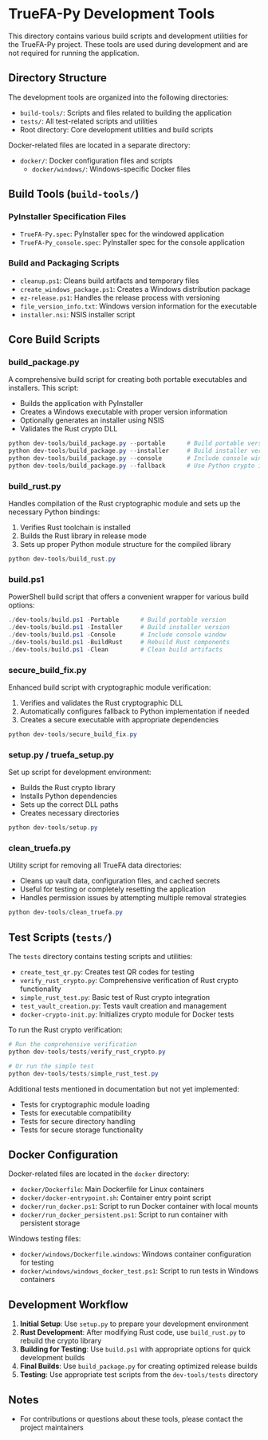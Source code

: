 # TrueFA-Py Development Tools

This directory contains various build scripts and development utilities for the TrueFA-Py project. These tools are used during development and are not required for running the application.

## Directory Structure

The development tools are organized into the following directories:

- `build-tools/`: Scripts and files related to building the application
- `tests/`: All test-related scripts and utilities
- Root directory: Core development utilities and build scripts

Docker-related files are located in a separate directory:

- `docker/`: Docker configuration files and scripts
  - `docker/windows/`: Windows-specific Docker files

## Build Tools (`build-tools/`)

### PyInstaller Specification Files
- `TrueFA-Py.spec`: PyInstaller spec for the windowed application
- `TrueFA-Py_console.spec`: PyInstaller spec for the console application

### Build and Packaging Scripts
- `cleanup.ps1`: Cleans build artifacts and temporary files
- `create_windows_package.ps1`: Creates a Windows distribution package
- `ez-release.ps1`: Handles the release process with versioning
- `file_version_info.txt`: Windows version information for the executable
- `installer.nsi`: NSIS installer script

## Core Build Scripts

### build_package.py
A comprehensive build script for creating both portable executables and installers. This script:
- Builds the application with PyInstaller
- Creates a Windows executable with proper version information
- Optionally generates an installer using NSIS
- Validates the Rust crypto DLL

```powershell
python dev-tools/build_package.py --portable      # Build portable version only
python dev-tools/build_package.py --installer     # Build installer version only
python dev-tools/build_package.py --console       # Include console window
python dev-tools/build_package.py --fallback      # Use Python crypto implementation
```

### build_rust.py
Handles compilation of the Rust cryptographic module and sets up the necessary Python bindings:
1. Verifies Rust toolchain is installed
2. Builds the Rust library in release mode
3. Sets up proper Python module structure for the compiled library

```powershell
python dev-tools/build_rust.py
```

### build.ps1
PowerShell build script that offers a convenient wrapper for various build options:

```powershell
./dev-tools/build.ps1 -Portable      # Build portable version
./dev-tools/build.ps1 -Installer     # Build installer version
./dev-tools/build.ps1 -Console       # Include console window
./dev-tools/build.ps1 -BuildRust     # Rebuild Rust components
./dev-tools/build.ps1 -Clean         # Clean build artifacts
```

### secure_build_fix.py
Enhanced build script with cryptographic module verification:
1. Verifies and validates the Rust cryptographic DLL
2. Automatically configures fallback to Python implementation if needed
3. Creates a secure executable with appropriate dependencies

```powershell
python dev-tools/secure_build_fix.py
```

### setup.py / truefa_setup.py
Set up script for development environment:
- Builds the Rust crypto library
- Installs Python dependencies
- Sets up the correct DLL paths
- Creates necessary directories

```powershell
python dev-tools/setup.py
```

### clean_truefa.py
Utility script for removing all TrueFA data directories:
- Cleans up vault data, configuration files, and cached secrets
- Useful for testing or completely resetting the application
- Handles permission issues by attempting multiple removal strategies

```powershell
python dev-tools/clean_truefa.py
```

## Test Scripts (`tests/`)

The `tests` directory contains testing scripts and utilities:

- `create_test_qr.py`: Creates test QR codes for testing
- `verify_rust_crypto.py`: Comprehensive verification of Rust crypto functionality
- `simple_rust_test.py`: Basic test of Rust crypto integration
- `test_vault_creation.py`: Tests vault creation and management
- `docker-crypto-init.py`: Initializes crypto module for Docker tests

To run the Rust crypto verification:

```powershell
# Run the comprehensive verification
python dev-tools/tests/verify_rust_crypto.py

# Or run the simple test
python dev-tools/tests/simple_rust_test.py
```

Additional tests mentioned in documentation but not yet implemented:

- Tests for cryptographic module loading
- Tests for executable compatibility
- Tests for secure directory handling
- Tests for secure storage functionality

## Docker Configuration

Docker-related files are located in the `docker` directory:

- `docker/Dockerfile`: Main Dockerfile for Linux containers
- `docker/docker-entrypoint.sh`: Container entry point script
- `docker/run_docker.ps1`: Script to run Docker container with local mounts
- `docker/run_docker_persistent.ps1`: Script to run container with persistent storage

Windows testing files:

- `docker/windows/Dockerfile.windows`: Windows container configuration for testing
- `docker/windows/windows_docker_test.ps1`: Script to run tests in Windows containers

## Development Workflow

1. **Initial Setup**: Use `setup.py` to prepare your development environment
2. **Rust Development**: After modifying Rust code, use `build_rust.py` to rebuild the crypto library
3. **Building for Testing**: Use `build.ps1` with appropriate options for quick development builds
4. **Final Builds**: Use `build_package.py` for creating optimized release builds
5. **Testing**: Use appropriate test scripts from the `dev-tools/tests` directory

## Notes

- For contributions or questions about these tools, please contact the project maintainers